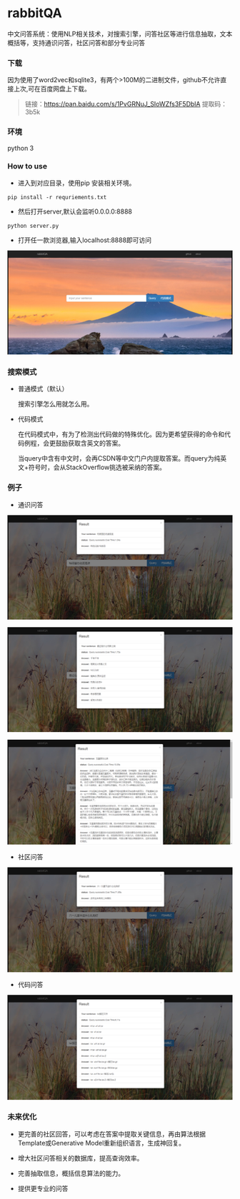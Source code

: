 # rabbitQA
中文问答系统：使用NLP相关技术，对搜索引擎，问答社区等进行信息抽取，文本概括等，支持通识问答，社区问答和部分专业问答

### 下载

因为使用了word2vec和sqlite3，有两个>100M的二进制文件，github不允许直接上次,可在百度网盘上下载。

> 链接：https://pan.baidu.com/s/1PvGRNuJ_SIoWZfs3F5DblA 
> 提取码：3b5k 

### 环境

python 3 

### How to use

- 进入到对应目录，使用pip 安装相关环境。

```
pip install -r requriements.txt
```



- 然后打开server,默认会监听0.0.0.0:8888

```
python server.py
```



- 打开任一款浏览器,输入localhost:8888即可访问

![](static/pic/demo.png)



### 搜索模式

- 普通模式（默认）

  搜索引擎怎么用就怎么用。

- 代码模式

  在代码模式中，有为了检测出代码做的特殊优化。因为更希望获得的命令和代码例程，会更鼓励获取含英文的答案。

  当query中含有中文时，会再CSDN等中文门户内提取答案。而query为纯英文+符号时，会从StackOverflow挑选被采纳的答案。



### 例子

- 通识问答

![](static/pic/tongshi1.png)

![](static/pic/tongshi.png)

![](static/pic/tongshi2.png) 



- 社区问答

![](static/pic/shequ.png)

- 代码问答

![](static/pic/code.png)

### 未来优化

- 更完善的社区回答，可以考虑在答案中提取关键信息，再由算法根据Template或Generative Model重新组织语言，生成神回复。
- 增大社区问答相关的数据库，提高查询效率。
- 完善抽取信息，概括信息算法的能力。

- 提供更专业的问答